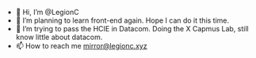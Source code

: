 - 👋 Hi, I’m @LegionC
- 👀 I’m planning to learn front-end again. Hope I can do it this time. 
- 🌱 I’m trying to pass the HCIE in Datacom. Doing the X Capmus Lab, still know little about datacom.
- 📫 How to reach me mirror@legionc.xyz

<!---
LegionC/LegionC is a ✨ special ✨ repository because its `README.md` (this file) appears on your GitHub profile.
You can click the Preview link to take a look at your changes.
--->
